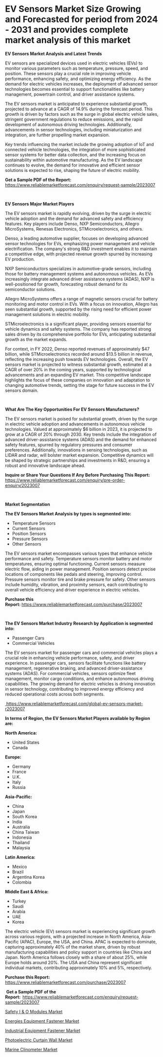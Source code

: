 <p><h1>EV Sensors Market Size Growing and Forecasted for period from 2024 - 2031 and provides complete market analysis of this market</h1></p><p><strong>EV Sensors Market Analysis and Latest Trends</strong></p>
<p><p>EV sensors are specialized devices used in electric vehicles (EVs) to monitor various parameters such as temperature, pressure, speed, and position. These sensors play a crucial role in improving vehicle performance, enhancing safety, and optimizing energy efficiency. As the demand for electric vehicles increases, the deployment of advanced sensor technologies becomes essential to support functionalities like battery management, powertrain control, and driver assistance systems.</p><p>The EV sensors market is anticipated to experience substantial growth, projected to advance at a CAGR of 14.9% during the forecast period. This growth is driven by factors such as the surge in global electric vehicle sales, stringent government regulations to reduce emissions, and the rapid development of autonomous driving technologies. Additionally, advancements in sensor technologies, including miniaturization and integration, are further propelling market expansion. </p><p>Key trends influencing the market include the growing adoption of IoT and connected vehicle technologies, the integration of more sophisticated sensor systems for better data collection, and the increasing focus on sustainability within automotive manufacturing. As the EV landscape continues to evolve, the demand for innovative and efficient sensor solutions is expected to rise, shaping the future of electric mobility.</p></p>
<p><strong>Get a Sample PDF of the Report:&nbsp;</strong> <a href="https://www.reliablemarketforecast.com/enquiry/request-sample/2023007?utm_campaign=1108&utm_medium=2&utm_source=Github&utm_content=ia&utm_term=28102024&utm_id=ev-sensors">https://www.reliablemarketforecast.com/enquiry/request-sample/2023007</a></p>
<p>&nbsp;</p>
<p><strong>EV Sensors Major Market Players</strong></p>
<p><p>The EV sensors market is rapidly evolving, driven by the surge in electric vehicle adoption and the demand for advanced safety and efficiency features. Key players include Denso, NXP Semiconductors, Allegro MicroSystems, Renesas Electronics, STMicroelectronics, and others. </p><p>Denso, a leading automotive supplier, focuses on developing advanced sensor technologies for EVs, emphasizing power management and vehicle electrification. The company's strong R&D investment enables it to maintain a competitive edge, with projected revenue growth spurred by increasing EV production.</p><p>NXP Semiconductors specializes in automotive-grade sensors, including those for battery management systems and autonomous vehicles. As EVs increasingly integrate advanced driver assistance systems (ADAS), NXP is well-positioned for growth, forecasting robust demand for its semiconductor solutions.</p><p>Allegro MicroSystems offers a range of magnetic sensors crucial for battery monitoring and motor control in EVs. With a focus on innovation, Allegro has seen substantial growth, supported by the rising need for efficient power management solutions in electric mobility.</p><p>STMicroelectronics is a significant player, providing sensors essential for vehicle dynamics and safety systems. The company has reported strong sales driven by its comprehensive portfolio for EVs, anticipating substantial growth as the market expands.</p><p>For context, in FY 2022, Denso reported revenues of approximately $47 billion, while STMicroelectronics recorded around $13.5 billion in revenue, reflecting the increasing push towards EV technologies. Overall, the EV sensors market is projected to witness substantial growth, estimated at a CAGR of over 20% in the coming years, supported by technological advancements and an expanding EV market. This competitive landscape highlights the focus of these companies on innovation and adaptation to changing automotive trends, setting the stage for future success in the EV sensors domain.</p></p>
<p>&nbsp;</p>
<p><strong>What Are The Key Opportunities For EV Sensors Manufacturers?</strong></p>
<p><p>The EV sensors market is poised for substantial growth, driven by the surge in electric vehicle adoption and advancements in autonomous vehicle technologies. Valued at approximately $6 billion in 2023, it is projected to grow at a CAGR of 20% through 2030. Key trends include the integration of advanced driver-assistance systems (ADAS) and the demand for enhanced safety features, spurred by regulatory pressures and consumer preferences. Additionally, innovations in sensing technologies, such as LIDAR and radar, will bolster market expansion. Competitive dynamics will be shaped by strategic partnerships and investments in R&D, ensuring a robust and innovative landscape ahead.</p></p>
<p><strong>Inquire or Share Your Questions If Any Before Purchasing This Report:</strong> <a href="https://www.reliablemarketforecast.com/enquiry/pre-order-enquiry/2023007?utm_campaign=1108&utm_medium=2&utm_source=Github&utm_content=ia&utm_term=28102024&utm_id=ev-sensors">https://www.reliablemarketforecast.com/enquiry/pre-order-enquiry/2023007</a></p>
<p>&nbsp;</p>
<p><strong>Market Segmentation</strong></p>
<p><strong>The EV Sensors Market Analysis by types is segmented into:</strong></p>
<p><ul><li>Temperature Sensors</li><li>Current Sensors</li><li>Position Sensors</li><li>Pressure Sensors</li><li>Other Sensors</li></ul></p>
<p><p>The EV sensors market encompasses various types that enhance vehicle performance and safety. Temperature sensors monitor battery and motor temperatures, ensuring optimal functioning. Current sensors measure electric flow, aiding in power management. Position sensors detect precise locations of components like pedals and steering, improving control. Pressure sensors monitor tire and brake pressure for safety. Other sensors include humidity, vibration, and proximity sensors, each contributing to overall vehicle efficiency and driver experience in electric vehicles.</p></p>
<p><strong>Purchase this Report:&nbsp;</strong><a href="https://www.reliablemarketforecast.com/purchase/2023007?utm_campaign=1108&utm_medium=2&utm_source=Github&utm_content=ia&utm_term=28102024&utm_id=ev-sensors">https://www.reliablemarketforecast.com/purchase/2023007</a></p>
<p>&nbsp;</p>
<p><strong>The EV Sensors Market Industry Research by Application is segmented into:</strong></p>
<p><ul><li>Passenger Cars</li><li>Commercial Vehicles</li></ul></p>
<p><p>The EV sensors market for passenger cars and commercial vehicles plays a crucial role in enhancing vehicle performance, safety, and driver experience. In passenger cars, sensors facilitate functions like battery management, regenerative braking, and advanced driver-assistance systems (ADAS). For commercial vehicles, sensors optimize fleet management, monitor cargo conditions, and enhance autonomous driving capabilities. The growing demand for electric vehicles is driving innovation in sensor technology, contributing to improved energy efficiency and reduced operational costs across both segments.</p></p>
<p><a href="https://www.reliablemarketforecast.com/global-ev-sensors-market-r2023007?utm_campaign=1108&utm_medium=2&utm_source=Github&utm_content=ia&utm_term=28102024&utm_id=ev-sensors">&nbsp;https://www.reliablemarketforecast.com/global-ev-sensors-market-r2023007</a></p>
<p><strong>In terms of Region, the EV Sensors Market Players available by Region are:</strong></p>
<p>
    <p> <strong> North America: </strong>
        <ul>
            <li>United States</li>
            <li>Canada</li>
        </ul>
        </p> 
    <p> <strong> Europe: </strong>
        <ul>
            <li>Germany</li>
            <li>France</li>
            <li>U.K.</li>
            <li>Italy</li>
            <li>Russia</li>
        </ul>
        </p> 
    <p> <strong> Asia-Pacific: </strong>
        <ul>
            <li>China</li>
            <li>Japan</li>
            <li>South Korea</li>
            <li>India</li>
            <li>Australia</li>
            <li>China Taiwan</li>
            <li>Indonesia</li>
            <li>Thailand</li>
            <li>Malaysia</li>
        </ul>
        </p> 
    <p> <strong> Latin America: </strong>
        <ul>
            <li>Mexico</li>
            <li>Brazil</li>
            <li>Argentina Korea</li>
            <li>Colombia</li>
        </ul>
        </p> 
    <p> <strong> Middle East & Africa: </strong>
        <ul>
            <li>Turkey</li>
            <li>Saudi</li>
            <li>Arabia</li>
            <li>UAE</li>
            <li>Korea</li>
        </ul>
    </p>
    </p>
<p><p>The electric vehicle (EV) sensors market is experiencing significant growth across various regions, with a projected increase in North America, Asia-Pacific (APAC), Europe, the USA, and China. APAC is expected to dominate, capturing approximately 40% of the market share, driven by robust manufacturing capabilities and policy support in countries like China and Japan. North America follows closely with a share of about 25%, while Europe holds around 20%. The USA and China represent significant individual markets, contributing approximately 10% and 5%, respectively.</p></p>
<p><strong>Purchase this Report: </strong><a href="https://www.reliablemarketforecast.com/purchase/2023007?utm_campaign=1108&utm_medium=2&utm_source=Github&utm_content=ia&utm_term=28102024&utm_id=ev-sensors">https://www.reliablemarketforecast.com/purchase/2023007</a></p>
<p>&nbsp;<strong>Get a Sample PDF of the Report:&nbsp;&nbsp;</strong><a href="https://www.reliablemarketforecast.com/enquiry/request-sample/2023007?utm_campaign=1108&utm_medium=2&utm_source=Github&utm_content=ia&utm_term=28102024&utm_id=ev-sensors">https://www.reliablemarketforecast.com/enquiry/request-sample/2023007</a></p>
<p><strong></strong></p>
<p><p><a href="https://www.linkedin.com/pulse/safety-i-o-modules-market-trends-insights-type-application-oknge?utm_campaign=1108&utm_medium=2&utm_source=Github&utm_content=ia&utm_term=28102024&utm_id=ev-sensors">Safety I & O Modules Market</a></p><p><a href="https://issuu.com/reportprime-2/docs/energies-equipment-fastener-market-_0338611bdad5a5?utm_campaign=1108&utm_medium=2&utm_source=Github&utm_content=ia&utm_term=28102024&utm_id=ev-sensors">Energies Equipment Fastener Market</a></p><p><a href="https://issuu.com/reportprime-2/docs/industrial-equipment-fastener-marke_147a8f7083036a?utm_campaign=1108&utm_medium=2&utm_source=Github&utm_content=ia&utm_term=28102024&utm_id=ev-sensors">Industrial Equipment Fastener Market</a></p><p><a href="https://www.linkedin.com/pulse/global-photoelectric-curtain-wall-industry-research-report-ghuec?utm_campaign=1108&utm_medium=2&utm_source=Github&utm_content=ia&utm_term=28102024&utm_id=ev-sensors">Photoelectric Curtain Wall Market</a></p><p><a href="https://github.com/markita8qfi/Market-Research-Report-List-1/blob/main/marine-clinometer-market.md?utm_campaign=1108&utm_medium=2&utm_source=Github&utm_content=ia&utm_term=28102024&utm_id=ev-sensors">Marine Clinometer Market</a></p></p>